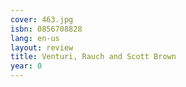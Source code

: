 ```yaml
---
cover: 463.jpg
isbn: 0856708828
lang: en-us
layout: review
title: Venturi, Rauch and Scott Brown
year: 0
---
```

